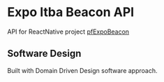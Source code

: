 # Expo Itba Beacon API
API for ReactNative project [pfExpoBeacon](https://github.com/AngieArlanti/pfExpoBeacon)

## Software Design

Built with Domain Driven Design software approach.
